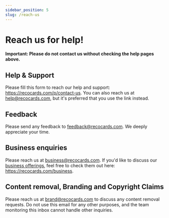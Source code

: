 ```yaml
---
sidebar_position: 5
slug: /reach-us
---
```


# Reach us for help!

**Important: Please do not contact us without checking the help pages above.**

## Help & Support 

Please fill this form to reach our help and support: https://recocards.com/p/contact-us. You can also reach us at help@recocards.com, but it's preferred that you use the link instead.

## Feedback

Please send any feedback to feedback@recocards.com. We deeply appreciate your time.

## Business enquiries

Please reach us at business@recocards.com. If you'd like to discuss our [business offerings](https://recocards.com/business), feel free to check them out here: https://recocards.com/business.

## Content removal, Branding and Copyright Claims

Please reach us at brand@recocards.com to discuss any content removal requests. Do not use this email for any other purposes, and the team monitoring this inbox cannot handle other inquiries.

